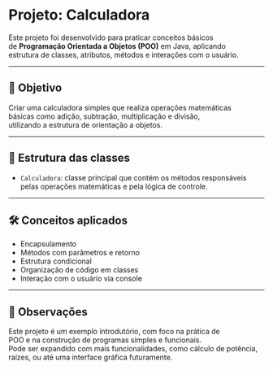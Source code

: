 # Projeto: Calculadora

Este projeto foi desenvolvido para praticar conceitos básicos  
de **Programação Orientada a Objetos (POO)** em Java, aplicando  
estrutura de classes, atributos, métodos e interações com o usuário.

---

## 🎯 Objetivo

Criar uma calculadora simples que realiza operações matemáticas  
básicas como adição, subtração, multiplicação e divisão,  
utilizando a estrutura de orientação a objetos.

---

## 🧱 Estrutura das classes

- `Calculadora`: classe principal que contém os métodos responsáveis  
  pelas operações matemáticas e pela lógica de controle.

---

## 🛠️ Conceitos aplicados

- Encapsulamento
- Métodos com parâmetros e retorno
- Estrutura condicional
- Organização de código em classes
- Interação com o usuário via console

---

## 📌 Observações

Este projeto é um exemplo introdutório, com foco na prática de  
POO e na construção de programas simples e funcionais.  
Pode ser expandido com mais funcionalidades, como cálculo de potência,  
raízes, ou até uma interface gráfica futuramente.